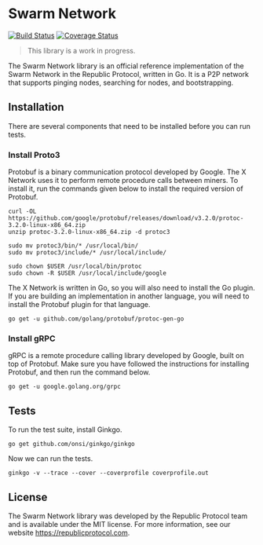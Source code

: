 # Swarm Network

[![Build Status](https://travis-ci.org/republicprotocol/go-swarm-network.svg?branch=master)](https://travis-ci.org/republicprotocol/go-swarm-network)
[![Coverage Status](https://coveralls.io/repos/github/republicprotocol/go-swarm-network/badge.svg?branch=master)](https://coveralls.io/github/republicprotocol/go-swarm-network?branch=master)

> This library is a work in progress.

The Swarm Network library is an official reference implementation of the Swarm Network in the Republic Protocol, written in Go. It is a P2P network that supports pinging nodes, searching for nodes, and bootstrapping.

## Installation

There are several components that need to be installed before you can run tests.

### Install Proto3

Protobuf is a binary communication protocol developed by Google. The X Network uses it to perform remote procedure calls between miners. To install it, run the commands given below to install the required version of Protobuf.

```
curl -OL https://github.com/google/protobuf/releases/download/v3.2.0/protoc-3.2.0-linux-x86_64.zip
unzip protoc-3.2.0-linux-x86_64.zip -d protoc3

sudo mv protoc3/bin/* /usr/local/bin/
sudo mv protoc3/include/* /usr/local/include/

sudo chown $USER /usr/local/bin/protoc
sudo chown -R $USER /usr/local/include/google
```

The X Network is written in Go, so you will also need to install the Go plugin. If you are building an implementation in another language, you will need to install the Protobuf plugin for that language.

```
go get -u github.com/golang/protobuf/protoc-gen-go
```

### Install gRPC

gRPC is a remote procedure calling library developed by Google, built on top of Protobuf. Make sure you have followed the instructions for installing Protobuf, and then run the command below.

```
go get -u google.golang.org/grpc
```

## Tests

To run the test suite, install Ginkgo.

```
go get github.com/onsi/ginkgo/ginkgo
```

Now we can run the tests.

```
ginkgo -v --trace --cover --coverprofile coverprofile.out
```

## License

The Swarm Network library was developed by the Republic Protocol team and is available under the MIT license. For more information, see our website https://republicprotocol.com.